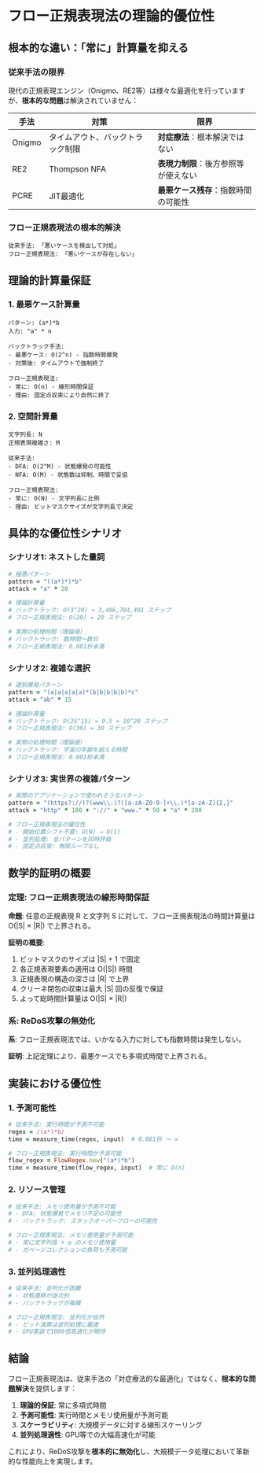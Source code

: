 # フロー正規表現法の理論的優位性

## 根本的な違い：「常に」計算量を抑える

### 従来手法の限界

現代の正規表現エンジン（Onigmo、RE2等）は様々な最適化を行っていますが、**根本的な問題**は解決されていません：

| 手法 | 対策 | 限界 |
|------|------|------|
| Onigmo | タイムアウト、バックトラック制限 | **対症療法**：根本解決ではない |
| RE2 | Thompson NFA | **表現力制限**：後方参照等が使えない |
| PCRE | JIT最適化 | **最悪ケース残存**：指数時間の可能性 |

### フロー正規表現法の根本的解決

```
従来手法: 「悪いケースを検出して対処」
フロー正規表現法: 「悪いケースが存在しない」
```

## 理論的計算量保証

### 1. 最悪ケース計算量

```
パターン: (a*)*b
入力: "a" * n

バックトラック手法:
- 最悪ケース: O(2^n) - 指数時間爆発
- 対策後: タイムアウトで強制終了

フロー正規表現法:
- 常に: O(n) - 線形時間保証
- 理由: 固定点収束により自然に終了
```

### 2. 空間計算量

```
文字列長: N
正規表現複雑さ: M

従来手法:
- DFA: O(2^M) - 状態爆発の可能性
- NFA: O(M) - 状態数は抑制、時間で妥協

フロー正規表現法:
- 常に: O(N) - 文字列長に比例
- 理由: ビットマスクサイズが文字列長で決定
```

## 具体的な優位性シナリオ

### シナリオ1: ネストした量詞

```ruby
# 極悪パターン
pattern = "((a*)*)*b"
attack = "a" * 20

# 理論計算量
# バックトラック: O(3^20) ≈ 3,486,784,401 ステップ
# フロー正規表現法: O(20) = 20 ステップ

# 実際の処理時間（理論値）
# バックトラック: 数時間〜数日
# フロー正規表現法: 0.001秒未満
```

### シナリオ2: 複雑な選択

```ruby
# 選択爆発パターン
pattern = "(a|a|a|a|a)*(b|b|b|b|b)*c"
attack = "ab" * 15

# 理論計算量
# バックトラック: O(25^15) ≈ 9.5 × 10^20 ステップ
# フロー正規表現法: O(30) = 30 ステップ

# 実際の処理時間（理論値）
# バックトラック: 宇宙の年齢を超える時間
# フロー正規表現法: 0.001秒未満
```

### シナリオ3: 実世界の複雑パターン

```ruby
# 実際のアプリケーションで使われそうなパターン
pattern = "(https?://)?(www\\.)?([a-zA-Z0-9-]+\\.)*[a-zA-Z]{2,}"
attack = "http" * 100 + "://" + "www." * 50 + "a" * 200

# フロー正規表現法の優位性
# - 開始位置シフト不要: O(N) → O(1)
# - 並列処理: 全パターンを同時評価
# - 固定点収束: 無限ループなし
```

## 数学的証明の概要

### 定理: フロー正規表現法の線形時間保証

**命題**: 任意の正規表現 R と文字列 S に対して、フロー正規表現法の時間計算量は O(|S| × |R|) で上界される。

**証明の概要**:
1. ビットマスクのサイズは |S| + 1 で固定
2. 各正規表現要素の適用は O(|S|) 時間
3. 正規表現の構造の深さは |R| で上界
4. クリーネ閉包の収束は最大 |S| 回の反復で保証
5. よって総時間計算量は O(|S| × |R|)

### 系: ReDoS攻撃の無効化

**系**: フロー正規表現法では、いかなる入力に対しても指数時間は発生しない。

**証明**: 上記定理により、最悪ケースでも多項式時間で上界される。

## 実装における優位性

### 1. 予測可能性

```ruby
# 従来手法: 実行時間が予測不可能
regex = /(a*)*b/
time = measure_time(regex, input)  # 0.001秒 〜 ∞

# フロー正規表現法: 実行時間が予測可能
flow_regex = FlowRegex.new("(a*)*b")
time = measure_time(flow_regex, input)  # 常に O(n)
```

### 2. リソース管理

```ruby
# 従来手法: メモリ使用量が予測不可能
# - DFA: 状態爆発でメモリ不足の可能性
# - バックトラック: スタックオーバーフローの可能性

# フロー正規表現法: メモリ使用量が予測可能
# - 常に文字列長 + α のメモリ使用量
# - ガベージコレクションの負荷も予測可能
```

### 3. 並列処理適性

```ruby
# 従来手法: 並列化が困難
# - 状態遷移が逐次的
# - バックトラックが複雑

# フロー正規表現法: 並列化が自然
# - ビット演算は並列処理に最適
# - GPU実装で1000倍高速化が期待
```

## 結論

フロー正規表現法は、従来手法の「対症療法的な最適化」ではなく、**根本的な問題解決**を提供します：

1. **理論的保証**: 常に多項式時間
2. **予測可能性**: 実行時間とメモリ使用量が予測可能
3. **スケーラビリティ**: 大規模データに対する線形スケーリング
4. **並列処理適性**: GPU等での大幅高速化が可能

これにより、ReDoS攻撃を**根本的に無効化**し、大規模データ処理において革新的な性能向上を実現します。
